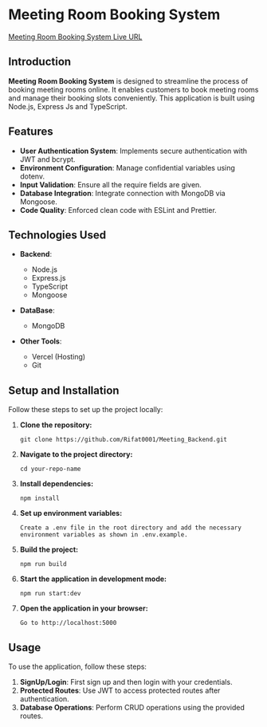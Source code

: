 # Meeting Room Booking System

[Meeting Room Booking System Live URL](https://meeting-room-backend-two.vercel.app/)

## Introduction

**Meeting Room Booking System**  is designed to streamline the process of booking meeting rooms online. It enables customers to book meeting rooms and manage their booking slots conveniently. This application is built using Node.js, Express Js and TypeScript.

## Features

- **User Authentication System**:  Implements secure authentication with JWT and bcrypt.
- **Environment Configuration**: Manage confidential variables using dotenv.
- **Input Validation**: Ensure all the require fields are given.
- **Database Integration**: Integrate connection with MongoDB via Mongoose.
- **Code Quality**: Enforced clean code with ESLint and Prettier.

## Technologies Used

- **Backend**:

  - Node.js
  - Express.js
  - TypeScript
  - Mongoose

- **DataBase**:
  - MongoDB

- **Other Tools**:
  - Vercel (Hosting)
  - Git

## Setup and Installation

Follow these steps to set up the project locally:

1. **Clone the repository:**
   ```
   git clone https://github.com/Rifat0001/Meeting_Backend.git
   ```
2. **Navigate to the project directory:**
   ```
   cd your-repo-name
   ```
3. **Install dependencies:**
   ```
   npm install
   ```
4. **Set up environment variables:**
   ```
   Create a .env file in the root directory and add the necessary environment variables as shown in .env.example.
   ```
5. **Build the project:**
   ```
   npm run build
   ```
6. **Start the application in development mode:**
   ```
   npm run start:dev
   ```
7. **Open the application in your browser:**
   ```
   Go to http://localhost:5000
   ```

## Usage

To use the application, follow these steps:

1. **SignUp/Login**: First sign up and then login with your credentials.
2. **Protected Routes**: Use JWT to access protected routes after authentication.
3. **Database Operations**: Perform CRUD operations using the provided routes.

